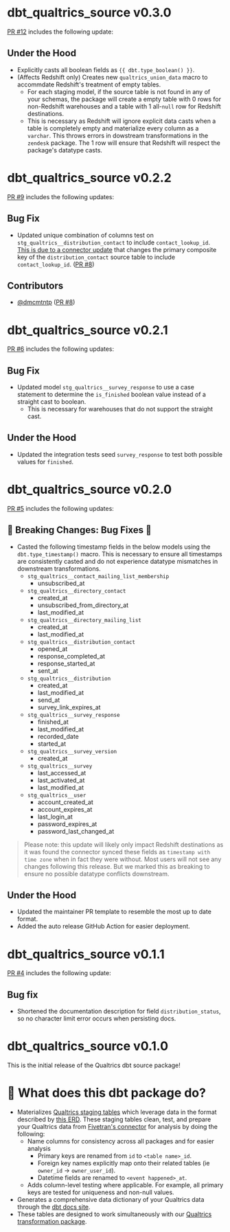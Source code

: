 # dbt_qualtrics_source v0.3.0
[PR #12](https://github.com/fivetran/dbt_qualtrics_source/pull/12) includes the following update:

## Under the Hood
- Explicitly casts all boolean fields as `{{ dbt.type_boolean() }}`.
- (Affects Redshift only) Creates new `qualtrics_union_data` macro to accommdate Redshift's treatment of empty tables.
  - For each staging model, if the source table is not found in any of your schemas, the package will create a empty table with 0 rows for non-Redshift warehouses and a table with 1 all-`null` row for Redshift destinations.
  - This is necessary as Redshift will ignore explicit data casts when a table is completely empty and materialize every column as a `varchar`. This throws errors in dowstream transformations in the `zendesk` package. The 1 row will ensure that Redshift will respect the package's datatype casts.

# dbt_qualtrics_source v0.2.2
[PR #9](https://github.com/fivetran/dbt_qualtrics_source/pull/9) includes the following updates: 

## Bug Fix
- Updated unique combination of columns test on `stg_qualtrics__distribution_contact` to include `contact_lookup_id`. [This is due to a connector update](https://fivetran.com/docs/connectors/applications/qualtrics/changelog#january2024) that changes the primary composite key of the `distribution_contact` source table to include `contact_lookup_id`. ([PR #8](https://github.com/fivetran/dbt_qualtrics_source/pull/8))

## Contributors
- [@dmcmtntp](https://github.com/dmcmtntp) ([PR #8](https://github.com/fivetran/dbt_qualtrics_source/pull/8))

# dbt_qualtrics_source v0.2.1

[PR #6](https://github.com/fivetran/dbt_qualtrics_source/pull/6) includes the following updates: 

## Bug Fix
- Updated model `stg_qualtrics__survey_response` to use a case statement to determine the `is_finished` boolean value instead of a straight cast to boolean. 
    - This is necessary for warehouses that do not support the straight cast.

## Under the Hood
- Updated the integration tests seed `survey_response` to test both possible values for `finished`.

# dbt_qualtrics_source v0.2.0

[PR #5](https://github.com/fivetran/dbt_qualtrics_source/pull/5) includes the following updates: 

## 🚨 Breaking Changes: Bug Fixes 🚨
- Casted the following timestamp fields in the below models using the `dbt.type_timestamp()` macro. This is necessary to ensure all timestamps are consistently casted and do not experience datatype mismatches in downstream transformations.
    - `stg_qualtrics__contact_mailing_list_membership`
        - unsubscribed_at
    - `stg_qualtrics__directory_contact`
        - created_at
        - unsubscribed_from_directory_at
        - last_modified_at
    - `stg_qualtrics__directory_mailing_list`
        - created_at
        - last_modified_at
    - `stg_qualtrics__distribution_contact`
        - opened_at
        - response_completed_at
        - response_started_at
        - sent_at
    - `stg_qualtrics__distribution`
        - created_at
        - last_modified_at
        - send_at
        - survey_link_expires_at
    - `stg_qualtrics__survey_response`
        - finished_at
        - last_modified_at
        - recorded_date
        - started_at
    - `stg_qualtrics__survey_version`
        - created_at
    - `stg_qualtrics__survey`
        - last_accessed_at
        - last_activated_at
        - last_modified_at
    - `stg_qualtrics__user`
        - account_created_at
        - account_expires_at
        - last_login_at
        - password_expires_at
        - password_last_changed_at

> Please note: this update will likely only impact Redshift destinations as it was found the connector synced these fields as `timestamp with time zone` when in fact they were without. Most users will not see any changes following this release. But we marked this as breaking to ensure no possible datatype conflicts downstream.

## Under the Hood
- Updated the maintainer PR template to resemble the most up to date format.
- Added the auto release GitHub Action for easier deployment.

# dbt_qualtrics_source v0.1.1
[PR #4](https://github.com/fivetran/dbt_qualtrics_source/pull/4) includes the following update:
## Bug fix
- Shortened the documentation description for field `distribution_status`, so no character limit error occurs when persisting docs.

# dbt_qualtrics_source v0.1.0
This is the initial release of the Qualtrics dbt source package!

# 📣 What does this dbt package do?
<!--section="qualtrics_source_model"-->
- Materializes [Qualtrics staging tables](https://fivetran.github.io/dbt_qualtrics_source/#!/overview/github_source/models/?g_v=1) which leverage data in the format described by [this ERD](https://fivetran.com/docs/applications/qualtrics/#schemainformation). These staging tables clean, test, and prepare your Qualtrics data from [Fivetran's connector](https://fivetran.com/docs/applications/qualtrics) for analysis by doing the following:
  - Name columns for consistency across all packages and for easier analysis
    - Primary keys are renamed from `id` to `<table name>_id`. 
    - Foreign key names explicitly map onto their related tables (ie `owner_id` -> `owner_user_id`).
    - Datetime fields are renamed to `<event happened>_at`.
  - Adds column-level testing where applicable. For example, all primary keys are tested for uniqueness and non-null values.
- Generates a comprehensive data dictionary of your Qualtrics data through the [dbt docs site](https://fivetran.github.io/dbt_qualtrics_source/).
- These tables are designed to work simultaneously with our [Qualtrics transformation package](https://github.com/fivetran/dbt_qualtrics).
